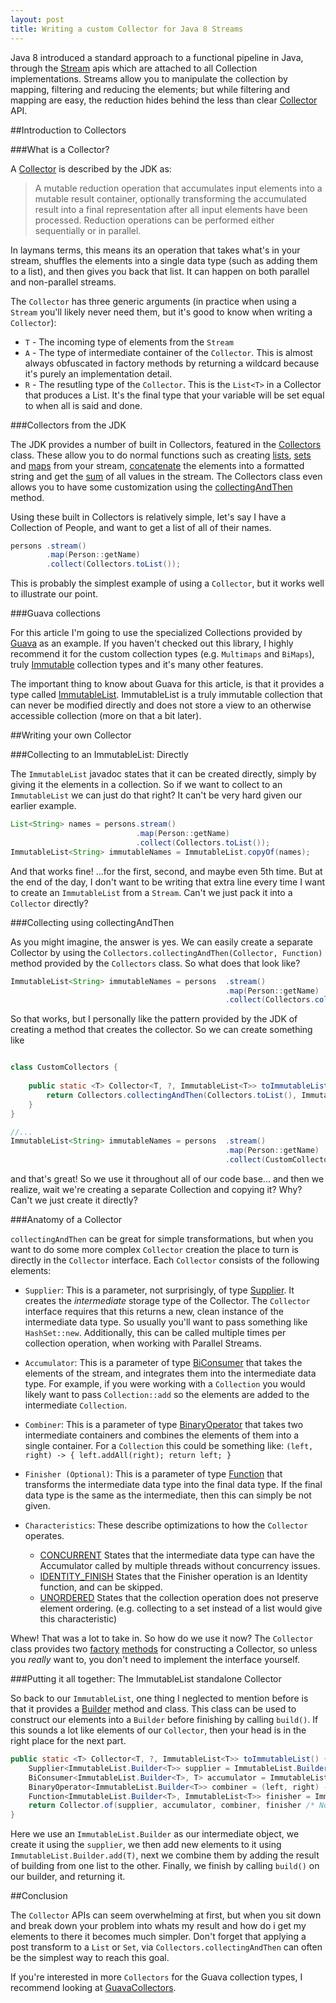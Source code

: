 ```yaml
---
layout: post
title: Writing a custom Collector for Java 8 Streams
---
```


Java 8 introduced a standard approach to a functional pipeline in Java, through the [Stream](https://docs.oracle.com/javase/8/docs/api/java/util/stream/Stream.html) apis which are attached to all Collection implementations. Streams allow you to manipulate the collection by mapping, filtering and reducing the elements; but while filtering and mapping are easy, the reduction hides behind the less than clear [Collector](https://docs.oracle.com/javase/8/docs/api/java/util/stream/Collector.html) API.

##Introduction to Collectors

###What is a Collector?

A [Collector](https://docs.oracle.com/javase/8/docs/api/java/util/stream/Collector.html) is described by the JDK as:
> A mutable reduction operation that accumulates input elements into a mutable result container, optionally transforming the accumulated result into a final representation after all input elements have been processed. Reduction operations can be performed either sequentially or in parallel.

In laymans terms, this means its an operation that takes what's in your stream, shuffles the elements into a single data type (such as adding them to a list), and then gives you back that list. It can happen on both parallel and non-parallel streams.

The `Collector` has three generic arguments (in practice when using a `Stream` you'll likely never need them, but it's good to know when writing a `Collector`):
* `T` - The incoming type of elements from the `Stream`
* `A` - The type of intermediate container of the `Collector`. This is almost always obfuscated in factory methods by returning a wildcard because it's purely an implementation detail.
* `R` - The resutling type of the `Collector`. This is the `List<T>` in a Collector that produces a List. It's the final type that your variable will be set equal to when all is said and done.

###Collectors from the JDK

The JDK provides a number of built in Collectors, featured in the [Collectors](https://docs.oracle.com/javase/8/docs/api/java/util/stream/Collectors.html) class. These allow you to do normal functions such as creating [lists](https://docs.oracle.com/javase/8/docs/api/java/util/stream/Collectors.html#toList--), [sets](https://docs.oracle.com/javase/8/docs/api/java/util/stream/Collectors.html#toSet--) and [maps](https://docs.oracle.com/javase/8/docs/api/java/util/stream/Collectors.html#toMap-java.util.function.Function-java.util.function.Function-) from your stream, [concatenate](https://docs.oracle.com/javase/8/docs/api/java/util/stream/Collectors.html#joining-java.lang.CharSequence-java.lang.CharSequence-java.lang.CharSequence-) the elements into a formatted string and get the [sum](https://docs.oracle.com/javase/8/docs/api/java/util/stream/Collectors.html#summingDouble-java.util.function.ToDoubleFunction-) of all values in the stream. The Collectors class even allows you to have some customization using the [collectingAndThen](https://docs.oracle.com/javase/8/docs/api/java/util/stream/Collectors.html#collectingAndThen-java.util.stream.Collector-java.util.function.Function-) method. 

Using these built in Collectors is relatively simple, let's say I have a Collection of People, and want to get a list of all of their names.

```java
persons .stream()
        .map(Person::getName)
        .collect(Collectors.toList());
```

This is probably the simplest example of using a `Collector`, but it works well to illustrate our point.

###Guava collections

For this article I'm going to use the specialized Collections provided by [Guava](https://github.com/google/guava) as an example. If you haven't checked out this library, I highly recommend it for the custom collection types (e.g. `Multimaps` and `BiMaps`), truly [Immutable](https://github.com/google/guava/wiki/ImmutableCollectionsExplained) collection types and it's many other features.

The important thing to know about Guava for this article, is that it provides a type called [ImmutableList](http://google.github.io/guava/releases/snapshot/api/docs/com/google/common/collect/ImmutableList.html). ImmutableList is a truly immutable collection that can never be modified directly and does not store a view to an otherwise accessible collection (more on that a bit later).

##Writing your own Collector

###Collecting to an ImmutableList: Directly

The `ImmutableList` javadoc states that it can be created directly, simply by giving it the elements in a collection. So if we want to collect to an `ImmutableList` we can just do that right? It can't be very hard given our earlier example.

```java
List<String> names = persons.stream()
                            .map(Person::getName)
                            .collect(Collectors.toList());
ImmutableList<String> immutableNames = ImmutableList.copyOf(names);
```

And that works fine! ...for the first, second, and maybe even 5th time. But at the end of the day, I don't want to be writing that extra line every time I want to create an `ImmutableList` from a `Stream`. Can't we just pack it into a `Collector` directly?

###Collecting using collectingAndThen

As you might imagine, the answer is yes. We can easily create a separate Collector by using the `Collectors.collectingAndThen(Collector, Function)` method provided by the `Collectors` class. So what does that look like?

```java
ImmutableList<String> immutableNames = persons  .stream()
                                                .map(Person::getName)
                                                .collect(Collectors.collectingAndThen(Collectors.toList(), ImmutableList::copyOf);
```

So that works, but I personally like the pattern provided by the JDK of creating a method that creates the collector. So we can create something like

```java

class CustomCollectors {
    
    public static <T> Collector<T, ?, ImmutableList<T>> toImmutableList() {
        return Collectors.collectingAndThen(Collectors.toList(), ImmutableList::copyOf);
    }
}

//...
ImmutableList<String> immutableNames = persons  .stream()
                                                .map(Person::getName)
                                                .collect(CustomCollectors.toImmutableList());
```

and that's great! So we use it throughout all of our code base... and then we realize, wait we're creating a separate Collection and copying it? Why? Can't we just create it directly?

###Anatomy of a Collector

`collectingAndThen` can be great for simple transformations, but when you want to do some more complex `Collector` creation the place to turn is directly in the `Collector` interface. Each `Collector` consists of the following elements:

* `Supplier`: This is a parameter, not surprisingly, of type [Supplier](https://docs.oracle.com/javase/8/docs/api/java/util/function/Supplier.html). It creates the *intermediate* storage type of the Collector. The `Collector` interface requires that this returns a new, clean instance of the intermediate data type. So usually you'll want to pass something like `HashSet::new`. Additionally, this can be called multiple times per collection operation, when working with Parallel Streams.

* `Accumulator`: This is a parameter of type [BiConsumer](https://docs.oracle.com/javase/8/docs/api/java/util/function/BiConsumer.html)  that takes the elements of the stream, and integrates them into the intermediate data type. For example, if you were working with a `Collection` you would likely want to pass `Collection::add` so the elements are added to the intermediate `Collection`.

* `Combiner`: This is a parameter of type [BinaryOperator](https://docs.oracle.com/javase/8/docs/api/java/util/function/BinaryOperator.html) that takes two intermediate containers and combines the elements of them into a single container. For a `Collection` this could be something like:
`(left, right) -> { left.addAll(right); return left; }`

* `Finisher (Optional)`: This is a parameter of type [Function](https://docs.oracle.com/javase/8/docs/api/java/util/function/BinaryOperator.html) that transforms the intermediate data type into the final data type. If the final data type is the same as the intermediate, then this can simply be not given.

* `Characteristics`: These describe optimizations to how the `Collector` operates.
    * [CONCURRENT](https://docs.oracle.com/javase/8/docs/api/java/util/stream/Collector.Characteristics.html#CONCURRENT) States that the intermediate data type can have the Accumulator called by multiple threads without concurrency issues.
    * [IDENTITY_FINISH](https://docs.oracle.com/javase/8/docs/api/java/util/stream/Collector.Characteristics.html#IDENTITY_FINISH) States that the Finisher operation is an Identity function, and can be skipped.
    * [UNORDERED](https://docs.oracle.com/javase/8/docs/api/java/util/stream/Collector.Characteristics.html#UNORDERED) States that the collection operation does not preserve element ordering. (e.g. collecting to a set instead of a list would give this characteristic)

Whew! That was a lot to take in. So how do we use it now? The `Collector` class provides two [factory](https://docs.oracle.com/javase/8/docs/api/java/util/stream/Collector.html#of-java.util.function.Supplier-java.util.function.BiConsumer-java.util.function.BinaryOperator-java.util.function.Function-java.util.stream.Collector.Characteristics...-) [methods](https://docs.oracle.com/javase/8/docs/api/java/util/stream/Collector.html#of-java.util.function.Supplier-java.util.function.BiConsumer-java.util.function.BinaryOperator-java.util.stream.Collector.Characteristics...-) for constructing a Collector, so unless you *really* want to, you don't need to implement the interface yourself.

###Putting it all together: The ImmutableList standalone Collector

So back to our `ImmutableList`, one thing I neglected to mention before is that it provides a [Builder](http://google.github.io/guava/releases/snapshot/api/docs/com/google/common/collect/ImmutableList.html#builder()) method and class. This class can be used to construct our elements into a `Builder` before finishing by calling `build()`. If this sounds a lot like elements of our `Collector`, then your head is in the right place for the next part.

```java
public static <T> Collector<T, ?, ImmutableList<T>> toImmutableList() {
	Supplier<ImmutableList.Builder<T>> supplier = ImmutableList.Builder::new;
	BiConsumer<ImmutableList.Builder<T>, T> accumulator = ImmutableList.Builder::add;
	BinaryOperator<ImmutableList.Builder<T>> combiner = (left, right) -> left.addAll(right.build());
	Function<ImmutableList.Builder<T>, ImmutableList<T>> finisher = ImmutableList.Builder::build;
	return Collector.of(supplier, accumulator, combiner, finisher /* No characteristics for this one */);
}
```

Here we use an `ImmutableList.Builder` as our intermediate object, we create it using the `supplier`, we then add new elements to it using `ImmutableList.Builder.add(T)`, next we combine them by adding the result of building from one list to the other. Finally, we finish by calling `build()` on our builder, and returning it.

##Conclusion

The `Collector` APIs can seem overwhelming at first, but when you sit down and break down your problem into whats my result and how do i get my elements to there it becomes much simpler. Don't forget that applying a post transform to a `List` or `Set`, via `Collectors.collectingAndThen` can often be the simplest way to reach this goal.

If you're interested in more `Collectors` for the Guava collection types, I recommend looking at [GuavaCollectors](https://gist.github.com/APaloski/dc81144b2c9ba48477e5).

